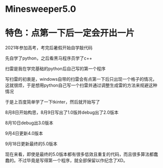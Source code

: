 # Minesweeper5.0
# 特色：点第一下后一定会开出一片
2021年参加高考，考完后暑假开始自学敲代码

先自学了python，之后看黑马程序员学了c++

扫雷是我在学完基础的python后自己写的第一个程序

写扫雷的初衷是，windows自带的扫雷会有点第一下后只出现一个格子的情况，这就很烦，于是想用python自己写一个扫雷并通过调整生成雷的方法来规避这种情况

于是上百度简单学了一下tkinter，然后就开始写了


8月8日开始构思，8月9日写出了1.0版并debug出了2.0版本

8月10日debug出3.0版本

9月4日更新4.0版本

9月18日更新最终的5.0版本


现在来看，即使是最终的5.0版本都有很多低效且重复的代码，而且很多算法都蠢蠢的。不过毕竟是写得第一个程序，就全部保留以作纪念了XD。
